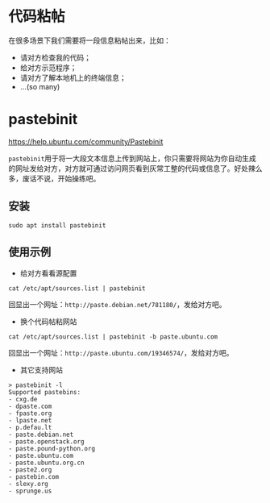 # 代码粘帖
在很多场景下我们需要将一段信息粘帖出来，比如：
- 请对方检查我的代码；
- 给对方示范程序；
- 请对方了解本地机上的终端信息；
- ...(so many)

# pastebinit

https://help.ubuntu.com/community/Pastebinit

`pastebinit`用于将一大段文本信息上传到网站上，你只需要将网站为你自动生成的网址发给对方，对方就可通过访问网页看到灰常工整的代码或信息了。好处辣么多，废话不说，开始操练吧。

## 安装
```
sudo apt install pastebinit
```

## 使用示例
- 给对方看看源配置
```
cat /etc/apt/sources.list | pastebinit
```
回显出一个网址：`http://paste.debian.net/781180/`，发给对方吧。

- 换个代码帖粘网站
```
cat /etc/apt/sources.list | pastebinit -b paste.ubuntu.com
```

回显出一个网址：`http://paste.ubuntu.com/19346574/`，发给对方吧。

- 其它支持网站

```
> pastebinit -l
Supported pastebins:
- cxg.de
- dpaste.com
- fpaste.org
- lpaste.net
- p.defau.lt
- paste.debian.net
- paste.openstack.org
- paste.pound-python.org
- paste.ubuntu.com
- paste.ubuntu.org.cn
- paste2.org
- pastebin.com
- slexy.org
- sprunge.us
```
